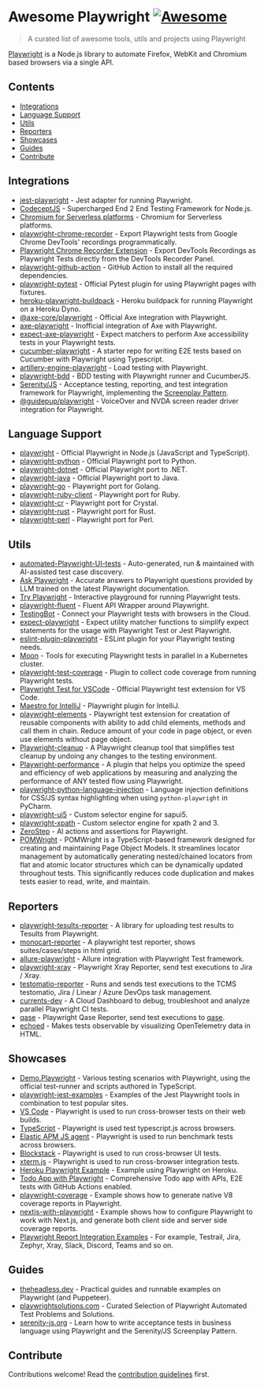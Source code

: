 # Awesome Playwright [![Awesome](https://awesome.re/badge.svg)](https://awesome.re)

> A curated list of awesome tools, utils and projects using Playwright

[Playwright](https://github.com/microsoft/playwright) is a Node.js library to automate Firefox, WebKit and Chromium based browsers via a single API.

## Contents

- [Integrations](#integrations)
- [Language Support](#language-support)
- [Utils](#utils)
- [Reporters](#reporters)
- [Showcases](#showcases)
- [Guides](#guides)
- [Contribute](#contribute)

## Integrations

- [jest-playwright](https://github.com/playwright-community/jest-playwright/) - Jest adapter for running Playwright.
- [CodeceptJS](https://github.com/Codeception/CodeceptJS) - Supercharged End 2 End Testing Framework for Node.js.
- [Chromium for Serverless platforms](https://github.com/Sparticuz/chromium?tab=readme-ov-file#usage-with-playwright) - Chromium for Serverless platforms.
- [playwright-chrome-recorder](https://github.com/AndrewUsher/playwright-chrome-recorder) - Export Playwright tests from Google Chrome DevTools' recordings programmatically.
- [Playwright Chrome Recorder Extension](https://github.com/AndrewUsher/playwright-recorder-extension) - Export DevTools Recordings as Playwright Tests directly from the DevTools Recorder Panel.
- [playwright-github-action](https://github.com/microsoft/playwright-github-action) - GitHub Action to install all the required dependencies.
- [playwright-pytest](https://github.com/microsoft/playwright-pytest/) - Official Pytest plugin for using Playwright pages with fixtures.
- [heroku-playwright-buildpack](https://github.com/mxschmitt/heroku-playwright-buildpack) - Heroku buildpack for running Playwright on a Heroku Dyno.
- [@axe-core/playwright](https://github.com/dequelabs/axe-core-npm/blob/develop/packages/playwright/README.md) - Official Axe integration with Playwright.
- [axe-playwright](https://github.com/abhinaba-ghosh/axe-playwright) - Inofficial integration of Axe with Playwright.
- [expect-axe-playwright](https://github.com/Widen/expect-axe-playwright) - Expect matchers to perform Axe accessibility tests in your Playwright tests.
- [cucumber-playwright](https://github.com/Tallyb/cucumber-playwright) - A starter repo for writing E2E tests based on Cucumber with Playwright using Typescript.
- [artillery-engine-playwright](https://github.com/artilleryio/artillery/tree/main/packages/artillery-engine-playwright) - Load testing with Playwright.
- [playwright-bdd](https://github.com/vitalets/playwright-bdd) - BDD testing with Playwright runner and CucumberJS.
- [Serenity/JS](https://serenity-js.org) - Acceptance testing, reporting, and test integration framework for Playwright, implementing the [Screenplay Pattern](https://serenity-js.org/handbook/design/screenplay-pattern/).
- [@guidepup/playwright](https://github.com/guidepup/guidepup-playwright) - VoiceOver and NVDA screen reader driver integration for Playwright.

## Language Support

- [playwright](https://git.io/JT2bj) - Official Playwright in Node.js (JavaScript and TypeScript).
- [playwright-python](https://github.com/microsoft/playwright-python) - Official Playwright port to Python.
- [playwright-dotnet](https://github.com/microsoft/playwright-dotnet) - Official Playwright port to .NET.
- [playwright-java](https://github.com/microsoft/playwright-java) - Official Playwright port to Java.
- [playwright-go](https://github.com/playwright-community/playwright-go) - Playwright port for Golang.
- [playwright-ruby-client](https://github.com/YusukeIwaki/playwright-ruby-client) - Playwright port for Ruby.
- [playwright-cr](https://github.com/naqvis/playwright-cr) - Playwright port for Crystal.
- [playwright-rust](https://github.com/octaltree/playwright-rust) - Playwright port for Rust.
- [playwright-perl](https://github.com/teodesian/playwright-perl) - Playwright port for Perl.

## Utils

- [automated-Playwright-UI-tests](https://github.com/OctoMind-dev) - Auto-generated, run & maintained with AI-assisted test case discovery.
- [Ask Playwright](https://ray.run/ask) - Accurate answers to Playwright questions provided by LLM trained on the latest Playwright documentation.
- [Try Playwright](https://try.playwright.tech) - Interactive playground for running Playwright tests.
- [playwright-fluent](https://github.com/hdorgeval/playwright-fluent) - Fluent API Wrapper around Playwright.
- [TestingBot](https://testingbot.com) - Connect your Playwright tests with browsers in the Cloud.
- [expect-playwright](https://github.com/playwright-community/expect-playwright) - Expect utility matcher functions to simplify expect statements for the usage with Playwright Test or Jest Playwright.
- [eslint-plugin-playwright](https://github.com/playwright-community/eslint-plugin-playwright) - ESLint plugin for your Playwright testing needs.
- [Moon](https://github.com/aerokube/moon) - Tools for executing Playwright tests in parallel in a Kubernetes cluster.
- [playwright-test-coverage](https://github.com/anishkny/playwright-test-coverage) - Plugin to collect code coverage from running Playwright tests.
- [Playwright Test for VSCode](https://marketplace.visualstudio.com/items?itemName=ms-playwright.playwright) - Official Playwright test extension for VS Code.
- [Maestro for IntelliJ](https://plugins.jetbrains.com/plugin/18100-maestro) - Playwright plugin for IntelliJ.
- [playwright-elements](https://danteukraine.github.io/playwright-elements) - Playwright test extension for creatation of reusable components with ability to add child elements, methods and call them in chain. Reduce amount of your code in page object, or even use elements without page object.
- [Playwright-cleanup](https://www.npmjs.com/package/playwright-cleanup) - A Playwright cleanup tool that simplifies test cleanup by undoing any changes to the testing environment.
- [Playwright-performance](https://www.npmjs.com/package/playwright-performance) - A plugin that helps you optimize the speed and efficiency of web applications by measuring and analyzing the performance of ANY tested flow using Playwright.
- [playwright-python-language-injection](https://github.com/Mattwmaster58/playwright-python-language-injection) - Language injection definitions for CSS/JS syntax highlighting when using `python-playwright` in PyCharm.
- [playwright-ui5](https://github.com/detachhead/playwright-ui5) - Custom selector engine for sapui5.
- [playwright-xpath](https://github.com/detachhead/playwright-xpath) - Custom selector engine for xpath 2 and 3.
- [ZeroStep](https://github.com/zerostep-ai/zerostep) - AI actions and assertions for Playwright.
- [POMWright](https://github.com/DyHex/POMWright) - POMWright is a TypeScript-based framework designed for creating and maintaining Page Object Models. It streamlines locator management by automatically generating nested/chained locators from flat and atomic locator structures which can be dynamically updated throughout tests. This significantly reduces code duplication and makes tests easier to read, write, and maintain.

## Reporters

- [playwright-tesults-reporter](https://github.com/tesults/playwright-tesults-reporter) - A library for uploading test results to Tesults from Playwright.
- [monocart-reporter](https://github.com/cenfun/monocart-reporter) - A playwright test reporter, shows suites/cases/steps in html grid.
- [allure-playwright](https://github.com/allure-framework/allure-js/tree/master/packages/allure-playwright) - Allure integration with Playwright Test framework.
- [playwright-xray](https://github.com/inluxc/playwright-xray) - Playwright Xray Reporter, send test executions to Jira / Xray.
- [testomatio-reporter](https://github.com/testomatio/reporter) - Runs and sends test executions to the TCMS testomatio, Jira / Linear / Azure DevOps task management.
- [currents-dev](https://currents.dev/) - A Cloud Dashboard to debug, troubleshoot and analyze parallel Playwright CI tests.
- [qase](https://github.com/qase-tms/qase-javascript/tree/master/qase-playwright) - Playwright Qase Reporter, send test executions to [qase](https://qase.io/).
- [echoed](https://github.com/mrasu/echoed) - Makes tests observable by visualizing OpenTelemetry data in HTML.

## Showcases

- [Demo.Playwright](https://github.com/MarcusFelling/Demo.Playwright) - Various testing scenarios with Playwright, using the official test-runner and scripts authored in TypeScript.
- [playwright-jest-examples](https://github.com/playwright-community/playwright-jest-examples) - Examples of the Jest Playwright tools in combination to test popular sites.
- [VS Code](https://github.com/microsoft/vscode) - Playwright is used to run cross-browser tests on their web builds.
- [TypeScript](https://github.com/microsoft/TypeScript) - Playwright is used test typescript.js across browsers.
- [Elastic APM JS agent](https://github.com/elastic/apm-agent-rum-js) - Playwright is used to run benchmark tests across browsers.
- [Blockstack](https://github.com/blockstack/ux) - Playwright is used to run cross-browser UI tests.
- [xterm.js](https://github.com/xtermjs/xterm.js) - Playwright is used to run cross-browser integration tests.
- [Heroku Playwright Example](https://github.com/mxschmitt/heroku-playwright-example) - Example using Playwright on Heroku.
- [Todo App with Playwright](https://github.com/burakkantarci/playwright-todo-app) - Comprehensive Todo app with APIs, E2E tests with GitHub Actions enabled.
- [playwright-coverage](https://github.com/cenfun/playwright-coverage) - Example shows how to generate native V8 coverage reports in Playwright.
- [nextjs-with-playwright](https://github.com/cenfun/nextjs-with-playwright) - Example shows how to configure Playwright to work with Next.js, and generate both client side and server side coverage reports.
- [Playwright Report Integration Examples](https://github.com/cenfun/monocart-reporter-examples/tree/main/integrations) - For example, Testrail, Jira, Zephyr, Xray, Slack, Discord, Teams and so on.

## Guides

- [theheadless.dev](https://www.checklyhq.com/learn/headless/) - Practical guides and runnable examples on Playwright (and Puppeteer).
- [playwrightsolutions.com](https://playwrightsolutions.com) - Curated Selection of Playwright Automated Test Problems and Solutions.
- [serenity-js.org](https://serenity-js.org/handbook/web-testing/your-first-web-scenario/) - Learn how to write acceptance tests in business language using Playwright and the Serenity/JS Screenplay Pattern.

## Contribute

Contributions welcome! Read the [contribution guidelines](https://github.com/mxschmitt/awesome-playwright/blob/master/CONTRIBUTING.md) first.
